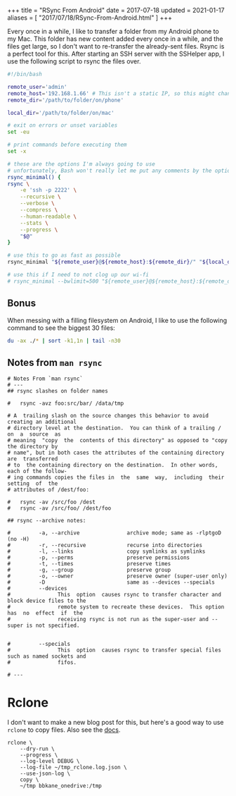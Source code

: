 +++
title = "RSync From Android"
date = 2017-07-18
updated = 2021-01-17
aliases = [ "2017/07/18/RSync-From-Android.html" ]
+++

Every once in a while, I like to transfer a folder from my Android phone to my Mac. This folder has new content added every once in a while, and the files get large, so I don't want to re-transfer the already-sent files. Rsync is a perfect tool for this. After starting an SSH server with the SSHelper app, I use the following script to rsync the files over.

```bash
#!/bin/bash

remote_user='admin'
remote_host='192.168.1.66' # This isn't a static IP, so this might change once in a while. Check SSHelper output
remote_dir='/path/to/folder/on/phone'

local_dir='/path/to/folder/on/mac'

# exit on errors or unset variables
set -eu

# print commands before executing them
set -x

# these are the options I'm always going to use
# unfortunately, Bash won't really let me put any comments by the options
rsync_minimal() {
rsync \
    -e 'ssh -p 2222' \
    --recursive \
    --verbose \
    --compress \
    --human-readable \
    --stats \
    --progress \
    "$@"
}

# use this to go as fast as possible
rsync_minimal "${remote_user}@${remote_host}:${remote_dir}/" "${local_dir}/"

# use this if I need to not clog up our wi-fi
# rsync_minimal --bwlimit=500 "${remote_user}@${remote_host}:${remote_dir}/" "${local_dir}/"
```

## Bonus

When messing with a  filling filesystem on Android, I like to use the following command to see the biggest 30 files:

```bash
du -ax ./* | sort -k1,1n | tail -n30
```

## Notes from `man rsync`

```
# Notes From `man rsync`
# ---
## rsync slashes on folder names

#   rsync -avz foo:src/bar/ /data/tmp

# A  trailing slash on the source changes this behavior to avoid creating an additional
# directory level at the destination.  You can think of a trailing /  on  a  source  as
# meaning  "copy  the  contents of this directory" as opposed to "copy the directory by
# name", but in both cases the attributes of the containing directory  are  transferred
# to  the containing directory on the destination.  In other words, each of the follow-
# ing commands copies the files in  the  same  way,  including  their  setting  of  the
# attributes of /dest/foo:

#   rsync -av /src/foo /dest
#   rsync -av /src/foo/ /dest/foo

## rsync --archive notes:

#         -a, --archive               archive mode; same as -rlptgoD (no -H)
#         -r, --recursive             recurse into directories
#         -l, --links                 copy symlinks as symlinks
#         -p, --perms                 preserve permissions
#         -t, --times                 preserve times
#         -g, --group                 preserve group
#         -o, --owner                 preserve owner (super-user only)
#         -D                          same as --devices --specials
#         --devices
#               This  option  causes rsync to transfer character and block device files to the
#               remote system to recreate these devices.  This option has  no  effect  if  the
#               receiving rsync is not run as the super-user and --super is not specified.


#         --specials
#               This  option  causes rsync to transfer special files such as named sockets and
#               fifos.

# ---
```

# Rclone

I don't want to make a new blog post for this, but here's a good way to use `rclone` to copy files. Also see the [docs](https://rclone.org/commands/rclone_copy/).

```
rclone \
    --dry-run \
    --progress \
    --log-level DEBUG \
    --log-file ~/tmp_rclone.log.json \
    --use-json-log \
    copy \
    ~/tmp bbkane_onedrive:/tmp
```

